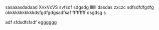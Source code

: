 sasaaasdadaad
XvxVxVS
svfsdf
sdgsdg
llllll
dasdas
zxczc
sdfsdfdfgdfg
okkkkkkkkkkkdsfgdfgdgsadfsaf
fffffffff
dsgdsg
s


adf
sfdsdfsfsdf
egggggg
